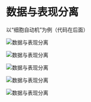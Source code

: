 ﻿# 数据与表现分离

以“细胞自动机”为例（代码在后面）

![数据与表现分离][1]

![数据与表现分离][2]

![数据与表现分离][3]

![数据与表现分离][4]

![数据与表现分离][5]


  [1]: https://github.com/LibraTang/Pics/blob/master/Java-Notes/%E6%95%B0%E6%8D%AE%E4%B8%8E%E8%A1%A8%E7%8E%B0%E5%88%86%E7%A6%BB1.png
  [2]: https://github.com/LibraTang/Pics/blob/master/Java-Notes/%E6%95%B0%E6%8D%AE%E4%B8%8E%E8%A1%A8%E7%8E%B0%E5%88%86%E7%A6%BB2.png
  [3]: https://github.com/LibraTang/Pics/blob/master/Java-Notes/%E6%95%B0%E6%8D%AE%E4%B8%8E%E8%A1%A8%E7%8E%B0%E5%88%86%E7%A6%BB3.png
  [4]: https://github.com/LibraTang/Pics/blob/master/Java-Notes/%E6%95%B0%E6%8D%AE%E4%B8%8E%E8%A1%A8%E7%8E%B0%E5%88%86%E7%A6%BB4.png
  [5]: https://github.com/LibraTang/Pics/blob/master/Java-Notes/%E6%95%B0%E6%8D%AE%E4%B8%8E%E8%A1%A8%E7%8E%B0%E5%88%86%E7%A6%BB5.png